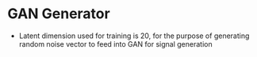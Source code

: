 # GAN Generator
 - Latent dimension used for training is 20, for the purpose of generating random noise vector to feed into GAN for signal generation